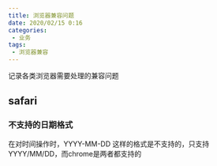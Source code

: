 ```yaml
---
title: 浏览器兼容问题
date: 2020/02/15 0:16
categories: 
 - 业务
tags: 
 - 浏览器兼容
---
```

记录各类浏览器需要处理的兼容问题
<!-- more -->

## safari

### 不支持的日期格式

在对时间操作时，YYYY-MM-DD 这样的格式是不支持的，只支持YYYY/MM/DD，而chrome是两者都支持的
